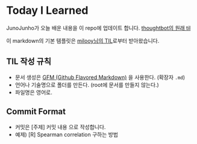 # Today I Learned

JunoJunho가 오늘 배운 내용을 이 repo에 업데이트 합니다. [thoughtbot의 원래 til ](https://github.com/thoughtbot/til)

이 markdown의 기본 템플릿은 [milooy님의 TIL](https://github.com/milooy/TIL)로부터 받아왔습니다.

## TIL 작성 규칙
- 문서 생성은 [GFM (Github Flavored Markdown)](https://help.github.com/articles/github-flavored-markdown/) 을 사용한다. (확장자 `.md`)
- 언어나 기술명으로 폴더를 만든다. (root에 문서를 만들지 않는다.)
- 파일명은 영어로.

## Commit Format
- 커밋은 [주제] 커밋 내용 으로 작성합니다.
- 예제) [R] Spearman correlation 구하는 방법
